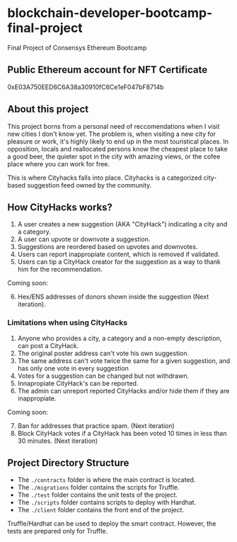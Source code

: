 # blockchain-developer-bootcamp-final-project
Final Project of Consensys Ethereum Bootcamp

## Public Ethereum account for NFT Certificate

0xE03A750EED6C6A38a30910fC6Ce1eF047bF8714b

## About this project

This project borns from a personal need of reccomendations when I visit new cities I don't know yet. The problem is, when visiting a new city for pleasure or work, it's highly likely to end up in the most touristical places. In opposition, locals and reallocated persons know the cheapest place to take a good beer, the quieter spot in the city with amazing views, or the cofee place where you can work for free.

This is where Cityhacks falls into place. Cityhacks is a categorized city-based suggestion feed owned by the community.

## How CityHacks works?

1. A user creates a new suggestion (AKA "CityHack") indicating a city and a category.
2. A user can upvote or downvote a suggestion.
3. Suggestions are reordered based on upvotes and downvotes.
4. Users can report inappropiate content, which is removed if validated.
5. Users can tip a CityHack creator for the suggestion as a way to thank him for the recommendation.

Coming soon:

6. Hex/ENS addresses of donors shown inside the suggestion (Next iteration).

### Limitations when using CityHacks
1. Anyone who provides a city, a category and a non-empty description, can post a CityHack.
2. The original poster address can't vote his own suggestion.
3. The same address can't vote twice the same for a given suggestion, and has only one vote in every suggestion
4. Votes for a suggestion can be changed but not withdrawn.
5. Innapropiate CityHack's can be reported.
6. The admin can unreport reported CityHacks and/or hide them if they are inappropiate.

Coming soon:

7. Ban for addresses that practice spam. (Next iteration)
8. Block CityHack votes if a CityHack has been voted 10 times in less than 30 minutes. (Next iteration)

## Project Directory Structure

- The `./contracts` folder is where the main contract is located.
- The `./migrations` folder contains the scripts for Truffle.
- The `./test` folder contains the unit tests of the project.
- The `./scripts` folder contains scripts to deploy with Hardhat.
- The `./client` folder contains the front end of the project.

Truffle/Hardhat can be used to deploy the smart contract. However, the tests are prepared only for Truffle.





